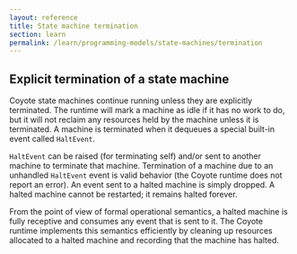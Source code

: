 ```yaml
---
layout: reference
title: State machine termination
section: learn
permalink: /learn/programming-models/state-machines/termination
---
```


## Explicit termination of a state machine

Coyote state machines continue running unless they are explicitly terminated. The runtime will mark a machine
as idle if it has no work to do, but it will not reclaim any resources held by the machine unless it is
terminated. A machine is terminated when it dequeues a special built-in event called `HaltEvent`.

`HaltEvent` can be raised (for terminating self) and/or sent to another machine to terminate that
machine. Termination of a machine due to an unhandled `HaltEvent` event is valid behavior (the Coyote
runtime does not report an error). An event sent to a halted machine is simply dropped. A halted
machine cannot be restarted; it remains halted forever.

From the point of view of formal operational semantics, a halted machine is fully receptive and
consumes any event that is sent to it. The Coyote runtime implements this semantics efficiently by
cleaning up resources allocated to a halted machine and recording that the machine has halted.
